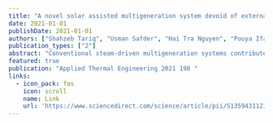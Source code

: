 ```yaml
---
title: "A novel solar assisted multigeneration system devoid of external utilities for drought adaptation considering water-exergy nexus analysis"
date: 2021-01-01
publishDate: 2021-01-01
authors: ["Shahzeb Tariq", "Usman Safder", "Hai Tra Nguyen", "Pouya Ifaei", "SungKu Heo", "ChangKyoo Yoo"]
publication_types: ["2"]
abstract: "Conventional steam-driven multigeneration systems contribute to environmental damage by losing significant freshwater and emitting greenhouse gases. Here, a novel solar-powered steam jet ejector-based multigeneration system independent of external cold utilities is proposed for climate change adaptation. A Rankine cycle, an organic Rankine cycle, and a reverse osmosis desalination unit are fully integrated for clean power, cooling, and freshwater production employing. The thermo-mathematical model was evaluated considering thermodynamic efficiencies, annual costs, exergorisk, and global warming potential in a stand-alone and comparative framework. The water utilization of the hot utility was compared with two traditional fossil fuels by conducting a water-exergy nexus analysis. The analytical results showed that most of the total exergy destruction (73%) occurred in the solar collectors. The proposed …"
featured: true
publication: "Applied Thermal Engineering 2021 198 "
links:
  - icon_pack: fas
    icon: scroll
    name: Link
    url: 'https://www.sciencedirect.com/science/article/pii/S1359431121009327'
---
```

